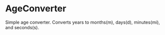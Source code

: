 # AgeConverter
Simple age converter.
Converts years to months(m), days(d), minutes(mi), and seconds(s).
